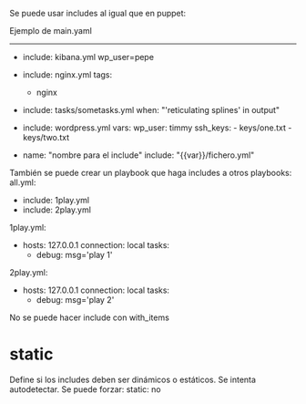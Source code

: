Se puede usar includes al igual que en puppet:

Ejemplo de main.yaml

---
- include: kibana.yml wp_user=pepe

- include: nginx.yml
  tags:
   - nginx

- include: tasks/sometasks.yml
  when: "'reticulating splines' in output"

- include: wordpress.yml
  vars:
      wp_user: timmy
      ssh_keys:
        - keys/one.txt
        - keys/two.txt

- name: "nombre para el include"
  include: "{{var}}/fichero.yml"


También se puede crear un playbook que haga includes a otros playbooks:
all.yml:
- include: 1play.yml
- include: 2play.yml

1play.yml:
- hosts: 127.0.0.1
  connection: local
  tasks:
    - debug: msg='play 1'

2play.yml:
- hosts: 127.0.0.1
  connection: local
  tasks:
    - debug: msg='play 2'


No se puede hacer include con with_items



# static
Define si los includes deben ser dinámicos o estáticos.
Se intenta autodetectar.
Se puede forzar:
static: no
